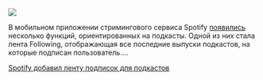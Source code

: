 <!--2025-05-29 11:44:47-->
<div class="yb">
  <div class="rss habr"><img src="https://habrastorage.org/webt/8n/ml/wk/8nmlwkbvqcpaunxb9oq_8dwfqsw.jpeg" /><p>В мобильном приложении стримингового сервиса Spotify <a href="https://newsroom.spotify.com/2025-05-28/its-even-easier-to-discover-your-next-favorite-podcast-on-spotify/" rel="noopener noreferrer nofollow">появились</a> несколько функций, ориентированных на подкасты. Одной из них стала лента Following, отображающая все последние выпуски подкастов, на которые подписан пользователь.... <p class="titl"><a href="https://habr.com/ru/news/913960/?utm_source=habrahabr&utm_medium=rss&utm_campaign=913960">Spotify добавил ленту подписок для подкастов</a></p></div>
</div>
